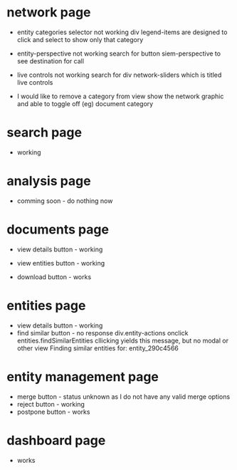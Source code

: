 
# network page
- entity categories selector not working
div legend-items are designed to click and select to show only that category

- entity-perspective not working
search for button siem-perspective to see destination for call

- live controls not working
search for div network-sliders which is titled live controls

- I would like to remove a category from view
show the network graphic and able to toggle off (eg) document category

# search page
- working

# analysis page
- comming soon - do nothing now

# documents page
- view details button - working
- view entities button - working

- download button - works

# entities page
- view details button - working
- find similar button - no response 
div.entity-actions
onclick entities.findSimilarEntities
cllicking yields this message, but no modal or other view
Finding similar entities for: entity_290c4566

# entity management page
- merge button - status unknown as I do not have any valid merge options
- reject button - working
- postpone button - works



# dashboard page
- works
